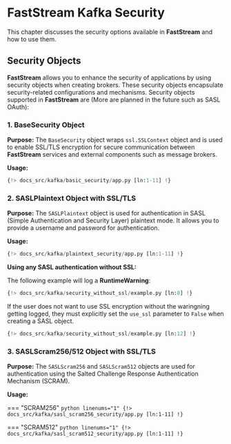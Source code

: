 # FastStream Kafka Security

This chapter discusses the security options available in **FastStream** and how to use them.

## Security Objects

**FastStream** allows you to enhance the security of applications by using security objects when creating brokers. These security objects encapsulate security-related configurations and mechanisms. Security objects supported in **FastStream** are (More are planned in the future such as SASL OAuth):

### 1. BaseSecurity Object

**Purpose:** The `BaseSecurity` object wraps `ssl.SSLContext` object and is used to enable SSL/TLS encryption for secure communication between **FastStream** services and external components such as message brokers.

**Usage:**

```python linenums="1"
{!> docs_src/kafka/basic_security/app.py [ln:1-11] !}
```

### 2. SASLPlaintext Object with SSL/TLS

**Purpose:** The `SASLPlaintext` object is used for authentication in SASL (Simple Authentication and Security Layer) plaintext mode. It allows you to provide a username and password for authentication.

**Usage:**

```python linenums="1"
{!> docs_src/kafka/plaintext_security/app.py [ln:1-11] !}
```

**Using any SASL authentication without SSL:**

The following example will log a **RuntimeWarning**:

```python linenums="1"
{!> docs_src/kafka/security_without_ssl/example.py [ln:8] !}
```

If the user does not want to use SSL encryption without the waringning getting logged, they must explicitly set the `use_ssl` parameter to `False` when creating a SASL object.

```python linenums="1"
{!> docs_src/kafka/security_without_ssl/example.py [ln:12] !}
```

### 3. SASLScram256/512 Object with SSL/TLS

**Purpose:** The `SASLScram256` and `SASLScram512` objects are used for authentication using the Salted Challenge Response Authentication Mechanism (SCRAM).

**Usage:**

=== "SCRAM256"
    ```python linenums="1"
    {!> docs_src/kafka/sasl_scram256_security/app.py [ln:1-11] !}
    ```

=== "SCRAM512"
    ```python linenums="1"
    {!> docs_src/kafka/sasl_scram512_security/app.py [ln:1-11] !}
    ```
